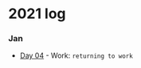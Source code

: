# 2021 log

### Jan
- [Day 04](https://github.com/kvnol/dailylog/blob/master/2021/log/04-01-2021.md) - Work: `returning to work`
